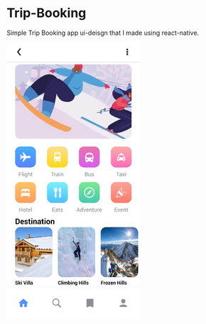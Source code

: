 # Trip-Booking

Simple Trip Booking app ui-deisgn that I made using react-native.

<img src='./assets/images/capture.jpg' style='width: 300px;' />

